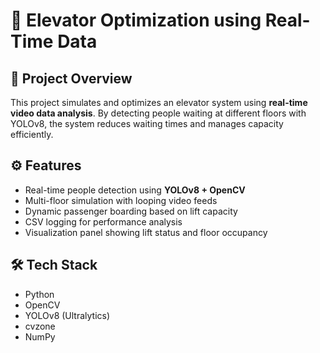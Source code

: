 # 🚀 Elevator Optimization using Real-Time Data

## 📌 Project Overview
This project simulates and optimizes an elevator system using **real-time video data analysis**. By detecting people waiting at different floors with YOLOv8, the system reduces waiting times and manages capacity efficiently.  

## ⚙️ Features
- Real-time people detection using **YOLOv8 + OpenCV**  
- Multi-floor simulation with looping video feeds  
- Dynamic passenger boarding based on lift capacity  
- CSV logging for performance analysis  
- Visualization panel showing lift status and floor occupancy  

## 🛠️ Tech Stack
- Python  
- OpenCV  
- YOLOv8 (Ultralytics)  
- cvzone  
- NumPy  
